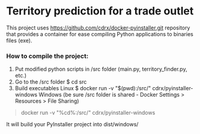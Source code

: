 # Territory prediction for a trade outlet

This project uses https://github.com/cdrx/docker-pyinstaller.git repository that provides a container for ease compiling Python applications to binaries files (exe).

### How to compile the project:
1. Put modified python scripts in /src folder (main.py, territory_finder.py, etc.)
2. Go to the /src folder
$ cd src
3. Build executables
Linux
$ docker run -v "$(pwd):/src/" cdrx/pyinstaller-windows
Windows (be sure /src folder is shared - Docker Settings > Resources > File Sharing)
> docker run -v "%cd%:/src/" cdrx/pyinstaller-windows 

It will build your PyInstaller project into dist/windows/
